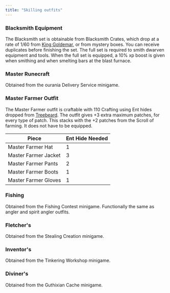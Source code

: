 ```yaml
---
title: "Skilling outfits"
---
```


### Blacksmith Equipment

The Blacksmith set is obtainable from Blacksmith Crates, which drop at a rate of 1/60 from [King Goldemar](../../bso-custom-killables/bosses/king-goldemar.md), or from mystery boxes. You can receive duplicates before finishing the set. The full set is required to smith dwarven equipment and tools. When the full set is equipped, a 10% xp boost is given when smithing and when smelting bars at the blast furnace.

### Master Runecraft

Obtained from the ourania Delivery Service minigame.

### Master Farmer Outfit

The Master Farmer outfit is craftable with 110 Crafting using Ent hides dropped from [Treebeard](../../bso-custom-killables/demi-bosses/treebeard.md). The outfit gives +3 extra maximum patches, for every type of patch. This stacks with the +2 patches from the Scroll of farming. It does not have to be equipped.

| Piece                | Ent Hide Needed |
| -------------------- | --------------- |
| Master Farmer Hat    | 1               |
| Master Farmer Jacket | 3               |
| Master Farmer Pants  | 2               |
| Master Farmer Boots  | 1               |
| Master Farmer Gloves | 1               |

### Fishing

Obtained from the Fishing Contest minigame. Functionally the same as angler and spirit angler outfits.

### Fletcher's

Obtained from the Stealing Creation minigame.

### Inventor's

Obtained from the Tinkering Workshop minigame.

### Diviner's

Obtained from the Guthixian Cache minigame.
